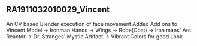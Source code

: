 ## RA1911032010029_Vincent
An CV based Blender execution of face movement 
Added Add ons to Vincent Model
-> Ironman Hands
-> Wings
-> Robe(Coat)
-> Iron mans' Arc Reactor
-> Dr. Stranges' Mystic Artifact
-> Vibrant Colors for good Look
